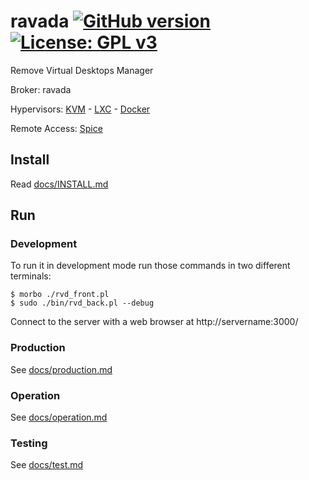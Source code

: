 # ravada [![GitHub version](https://img.shields.io/badge/version-0.1.0--alpha-brightgreen.svg)](https://github.com/frankiejol/ravada/releases) [![License: GPL v3](https://img.shields.io/badge/License-GPL%20v3-blue.svg)](https://github.com/frankiejol/ravada/blob/master/LICENSE)

Remove Virtual Desktops Manager

Broker: ravada

Hypervisors: [KVM](http://www.linux-kvm.org/) - [LXC](https://linuxcontainers.org/) - [Docker](https://www.docker.com/docker-community)

Remote Access: [Spice](http://www.spice-space.org/)

## Install

Read [docs/INSTALL.md](https://github.com/frankiejol/ravada/blob/master/docs/INSTALL.md)

## Run

### Development
To run it in development mode run those commands in two different terminals:

    $ morbo ./rvd_front.pl
    $ sudo ./bin/rvd_back.pl --debug

Connect to the server with a web browser at http://servername:3000/

### Production

See [docs/production.md](https://github.com/frankiejol/ravada/blob/master/docs/production.md)

### Operation

See [docs/operation.md](https://github.com/frankiejol/ravada/blob/master/docs/operation.md)

### Testing

See [docs/test.md](https://github.com/frankiejol/ravada/blob/master/docs/test.md)
